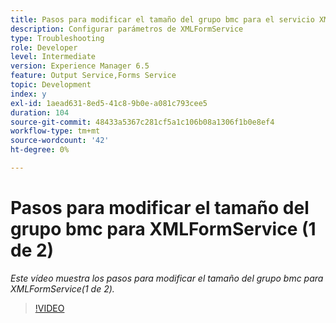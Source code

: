 ```yaml
---
title: Pasos para modificar el tamaño del grupo bmc para el servicio XMLForm (1 de 2)
description: Configurar parámetros de XMLFormService
type: Troubleshooting
role: Developer
level: Intermediate
version: Experience Manager 6.5
feature: Output Service,Forms Service
topic: Development
index: y
exl-id: 1aead631-8ed5-41c8-9b0e-a081c793cee5
duration: 104
source-git-commit: 48433a5367c281cf5a1c106b08a1306f1b0e8ef4
workflow-type: tm+mt
source-wordcount: '42'
ht-degree: 0%

---
```



# Pasos para modificar el tamaño del grupo bmc para XMLFormService (1 de 2)

*Este vídeo muestra los pasos para modificar el tamaño del grupo bmc para XMLFormService(1 de 2).*

>[!VIDEO](https://video.tv.adobe.com/v/335552?quality=12&learn=on)
